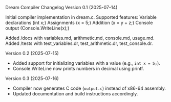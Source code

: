 ﻿Dream Compiler Changelog
Version 0.1 (2025-07-14)

Initial compiler implementation in dream.c.
Supported features:
Variable declarations (int x;)
Assignments (x = 5;)
Addition (x = y + z;)
Console output (Console.WriteLine(x);)


Added /docs with variables.md, arithmetic.md, console.md, usage.md.
Added /tests with test_variables.dr, test_arithmetic.dr, test_console.dr.

Version 0.2 (2025-07-15)

* Added support for initializing variables with a value (e.g., `int x = 5;`).
* Console.WriteLine now prints numbers in decimal using printf.

Version 0.3 (2025-07-16)

* Compiler now generates C code (`output.c`) instead of x86-64 assembly.
* Updated documentation and build instructions accordingly.

